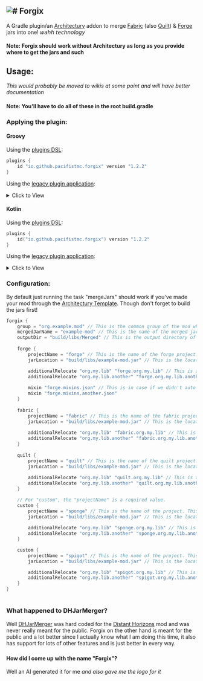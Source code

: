 ![# Forgix](https://user-images.githubusercontent.com/37855219/177012300-5d402b36-3393-4cbf-9d45-d99d6800c91f.png)
---
A Gradle plugin/an [Architectury](https://github.com/architectury) addon to merge [Fabric](http://fabricmc.net/) (also [Quilt](https://quiltmc.org/)) &amp; [Forge](https://files.minecraftforge.net/net/minecraftforge/forge/) jars into one! 𝘸𝘢𝘩𝘩 𝘵𝘦𝘤𝘩𝘯𝘰𝘭𝘰𝘨𝘺

#### Note: Forgix should work without Architectury as long as you provide where to get the jars and such 
## Usage:
_This would probably be moved to wikis at some point and will have better documentation_
#### 
#### Note: You'll have to do all of these in the root build.gradle
### Applying the plugin:
#### Groovy
Using the [plugins DSL](https://docs.gradle.org/current/userguide/plugins.html#sec:plugins_block):

```groovy
plugins {
    id "io.github.pacifistmc.forgix" version "1.2.2"
}
```

Using the [legacy plugin application](https://docs.gradle.org/current/userguide/plugins.html#sec:old_plugin_application):
<details><summary>Click to View</summary>

```groovy
buildscript {
    repositories {
        maven {
            url "https://plugins.gradle.org/m2/"
        }
    }
    dependencies {
        classpath "io.github.pacifistmc.forgix:Forgix:1.2.2"
    }
}

apply plugin: "io.github.pacifistmc.forgix"
```
</details>

#### Kotlin

Using the [plugins DSL](https://docs.gradle.org/current/userguide/plugins.html#sec:plugins_block):

```kotlin
plugins {
    id("io.github.pacifistmc.forgix") version "1.2.2"
}
```

Using the [legacy plugin application](https://docs.gradle.org/current/userguide/plugins.html#sec:old_plugin_application):
<details><summary>Click to View</summary>

```kotlin
buildscript {
    repositories {
        maven {
            url = uri("https://plugins.gradle.org/m2/")
        }
    }
    dependencies {
        classpath("io.github.pacifistmc.forgix:Forgix:1.2.2")
    }
}

apply(plugin = "io.github.pacifistmc.forgix")
```
</details>

### Configuration:
By default just running the task "mergeJars" should work if you've made your mod through the [Architectury Template](https://github.com/architectury/architectury-templates). Though don't forget to build the jars first!
```groovy
forgix {
    group = "org.example.mod" // This is the common group of the mod which by default in Architectury Template it's defined as "maven_group" in your gradle.properties. If this property is not defined then by default it'll fetch the group from the maven_group property in your gradle.properties
    mergedJarName = "example-mod" // This is the name of the merged jar. If this property is not defined then by default it'll fetch the "archives_base_name" property with the "mod_version" property in your gradle.properties.
    outputDir = "build/libs/Merged" // This is the output directory of the merged jar from the root project. If this property is not defined then by default it's set to "Merged".
    
    forge {
        projectName = "forge" // This is the name of the forge project. If this property is not defined then by default it'll set to "forge" since that's the name the Architectury Template uses.
        jarLocation = "build/libs/example-mod.jar" // This is the location of the forge jar from the forge project. If this property is not defined then by default it fetches the jar with the shortest name.

        additionalRelocate "org.my.lib" "forge.org.my.lib" // This is an important one to know. This is how you can remap additional packages such as libraries and stuff.
        additionalRelocate "org.my.lib.another" "forge.org.my.lib.another"
        
        mixin "forge.mixins.json" // This is in case if we didn't auto detect the forge mixins.
        mixin "forge.mixins.another.json"
    }
    
    fabric {
        projectName = "fabric" // This is the name of the fabric project. If this property is not defined then by default it'll set to "fabric" since that's the name the Architectury Template uses.
        jarLocation = "build/libs/example-mod.jar" // This is the location of the fabric jar from the fabric project. If this property is not defined then by default it fetches the jar with the shortest name.
        
        additionalRelocate "org.my.lib" "fabric.org.my.lib" // This is an important one to know. This is how you can remap additional packages such as libraries and stuff.
        additionalRelocate "org.my.lib.another" "fabric.org.my.lib.another"
    }
    
    quilt {
        projectName = "quilt" // This is the name of the quilt project. If this property is not defined then by default it'll set to "quilt" since that's the name the Architectury Template uses.
        jarLocation = "build/libs/example-mod.jar" // This is the location of the quilt jar from the quilt project. If this property is not defined then by default it fetches the jar with the shortest name.
        
        additionalRelocate "org.my.lib" "quilt.org.my.lib" // This is an important one to know. This is how you can remap additional packages such as libraries and stuff.
        additionalRelocate "org.my.lib.another" "quilt.org.my.lib.another"
    }

    // For "custom", the "projectName" is a required value.
    custom {
        projectName = "sponge" // This is the name of the project. This is a required field.
        jarLocation = "build/libs/example-mod.jar" // This is the location of the jar from the project. If this property is not defined then by default it fetches the jar with the shortest name.
        
        additionalRelocate "org.my.lib" "sponge.org.my.lib" // This is an important one to know. This is how you can remap additional packages such as libraries and stuff.
        additionalRelocate "org.my.lib.another" "sponge.org.my.lib.another"
    }

    custom {
        projectName = "spigot" // This is the name of the project. This is a required field.
        jarLocation = "build/libs/example-mod.jar" // This is the location of the jar from the project. If this property is not defined then by default it fetches the jar with the shortest name.

        additionalRelocate "org.my.lib" "spigot.org.my.lib" // This is an important one to know. This is how you can remap additional packages such as libraries and stuff.
        additionalRelocate "org.my.lib.another" "spigot.org.my.lib.another"
    }
}
```
#
### What happened to DHJarMerger?
Well [DHJarMerger](https://github.com/Ran-helo/DHJarMerger) was hard coded for the [Distant Horizons](https://www.curseforge.com/minecraft/mc-mods/distant-horizons) mod and was never really meant for the public. Forgix on the other hand is meant for the public and a lot better since I actually know what I am doing this time, it also has support for lots of other features and is just better in every way.
###
#### How did I come up with the name "Forgix"?
Well an AI generated it for me
_and also gave me the logo for it_
